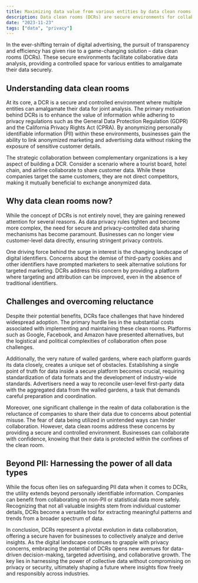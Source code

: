 ```yaml
---
title: Maximizing data value from various entities by data clean rooms
description: Data clean rooms (DCRs) are secure environments for collaborative data analysis, enhancing information value while maintaining privacy. They address data privacy rules and digital identifier changes, despite implementation challenges.
date: "2023-11-23"
tags: ["data", "privacy"]
---
```


In the ever-shifting terrain of digital advertising, the pursuit of transparency and efficiency has given rise to a game-changing solution – data clean rooms (DCRs).
These secure environments facilitate collaborative data analysis, providing a controlled space for various entities to amalgamate their data securely.

## Understanding data clean rooms

At its core, a DCR is a secure and controlled environment where multiple entities can amalgamate their data for joint analysis.
The primary motivation behind DCRs is to enhance the value of information while adhering to privacy regulations such as the General Data Protection Regulation (GDPR) and the California Privacy Rights Act (CPRA).
By anonymizing personally identifiable information (PII) within these environments, businesses gain the ability to link anonymized marketing and advertising data without risking the exposure of sensitive customer details.

The strategic collaboration between complementary organizations is a key aspect of building a DCR.
Consider a scenario where a tourist board, hotel chain, and airline collaborate to share customer data.
While these companies target the same customers, they are not direct competitors, making it mutually beneficial to exchange anonymized data.

## Why data clean rooms now?

While the concept of DCRs is not entirely novel, they are gaining renewed attention for several reasons.
As data privacy rules tighten and become more complex, the need for secure and privacy-controlled data sharing mechanisms has become paramount.
Businesses can no longer view customer-level data directly, ensuring stringent privacy controls.

One driving force behind the surge in interest is the changing landscape of digital identifiers.
Concerns about the demise of third-party cookies and other identifiers have prompted marketers to seek alternative solutions for targeted marketing.
DCRs address this concern by providing a platform where targeting and attribution can be improved, even in the absence of traditional identifiers.

## Challenges and overcoming reluctance

Despite their potential benefits, DCRs face challenges that have hindered widespread adoption.
The primary hurdle lies in the substantial costs associated with implementing and maintaining these clean rooms.
Platforms such as Google, Facebook, and Amazon have presented alternatives, but the logistical and political complexities of collaboration often pose challenges.

Additionally, the very nature of walled gardens, where each platform guards its data closely, creates a unique set of obstacles.
Establishing a single point of truth for data inside a secure platform becomes crucial, requiring standardization of data formats and the development of industry-wide standards.
Advertisers need a way to reconcile user-level first-party data with the aggregated data from the walled gardens, a task that demands careful preparation and coordination.

Moreover, one significant challenge in the realm of data collaboration is the reluctance of companies to share their data due to concerns about potential misuse.
The fear of data being utilized in unintended ways can hinder collaboration.
However, data clean rooms address these concerns by providing a secure and controlled environment.
Businesses can collaborate with confidence, knowing that their data is protected within the confines of the clean room.

## Beyond PII: Harnessing the power of all data types

While the focus often lies on safeguarding PII data when it comes to DCRs, the utility extends beyond personally identifiable information.
Companies can benefit from collaborating on non-PII or statistical data more safely.
Recognizing that not all valuable insights stem from individual customer details, DCRs become a versatile tool for extracting meaningful patterns and trends from a broader spectrum of data.

In conclusion, DCRs represent a pivotal evolution in data collaboration, offering a secure haven for businesses to collectively analyze and derive insights.
As the digital landscape continues to grapple with privacy concerns, embracing the potential of DCRs opens new avenues for data-driven decision-making, targeted advertising, and collaborative growth.
The key lies in harnessing the power of collective data without compromising on privacy or security, ultimately shaping a future where insights flow freely and responsibly across industries.
